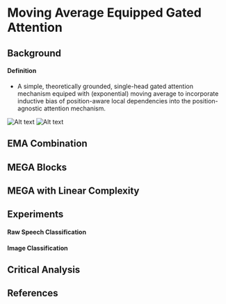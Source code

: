 # Moving Average Equipped Gated Attention

## Background

#### Definition
* A simple, theoretically grounded, single-head gated attention mechanism equiped with (exponential) moving average to incorporate inductive bias of position-aware local dependencies into the position-agnostic attention mechanism.

![Alt text](/Users/donaldkane/Desktop/MEGA.png)
<img src="/Users/donaldkane/Desktop/MEGA.png" alt="Alt text" title="Optional title">

## EMA Combination



##



##



## MEGA Blocks



## MEGA with Linear Complexity



## Experiments



#### Raw Speech Classification



#### Image Classification



## Critical Analysis



## References

